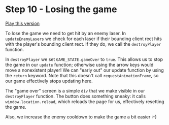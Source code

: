 # Step 10 - Losing the game

[Play this version](https://rawgit.com/HackYourFutureBelgium/JavaScript2/master/Projects/space-game/step10/index.html)

To lose the game we need to get hit by an enemy laser. In `updateEnemyLasers` we check for each laser if their bounding client rect hits with the player's bounding client rect. If they do, we call the `destroyPlayer` function.

In `destroyPlayer` we set `GAME_STATE.gameOver` to `true`. This allows us to stop the game in our `update` function; otherwise using the arrow keys would move a nonexistent player! We can "early out" our update function by using the `return` keyword. Note that this doesn't call `requestAnimationFrame`, so our game effectively stops updating here.

The "game over" screen is a simple `div` that we make visible in our `destroyPlayer` function. The button does something sneaky: it calls `window.location.reload`, which reloads the page for us, effectively resetting the game.

Also, we increase the enemy cooldown to make the game a bit easier :-)
